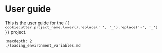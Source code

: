 # User guide

This is the user guide for the `{{ cookiecutter.project_name.lower().replace(' ', '_').replace('-', '_') }}` project.

```{toctree}
:maxdepth: 2
./loading_environment_variables.md
```
